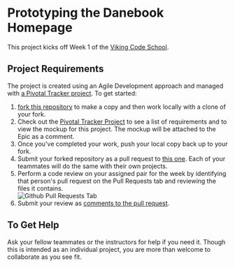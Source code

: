 # Prototyping the Danebook Homepage

This project kicks off Week 1 of the [Viking Code School](http://www.vikingcodeschool.com).

## Project Requirements

The project is created using an Agile Development approach and managed with [a Pivotal Tracker project]().  To get started:

1. [fork this repository](https://help.github.com/articles/fork-a-repo) to make a copy and then work locally with a clone of your fork.
2. Check out the [Pivotal Tracker Project]() to see a list of requirements and to view the mockup for this project.  The mockup will be attached to the Epic as a comment.
2. Once you've completed your work, push your local copy back up to your fork.
4. Submit your forked repository as a pull request to [this one](https://github.com/vikingeducation/danebook_homepage).  Each of your teammates will do the same with their own projects.
3. Perform a code review on your assigned pair for the week by identifying that person's pull request on the Pull Requests tab and reviewing the files it contains.  
    ![Github Pull Requests Tab](http://s3.amazonaws.com/viking_education/web_development/web_app_eng/github_pull_request_button.png) 
4. Submit your review as [comments to the pull request](https://help.github.com/articles/using-pull-requests#pull-request-discussion).

## To Get Help

Ask your fellow teammates or the instructors for help if you need it.  Though this is intended as an individual project, you are more than welcome to collaborate as you see fit.



